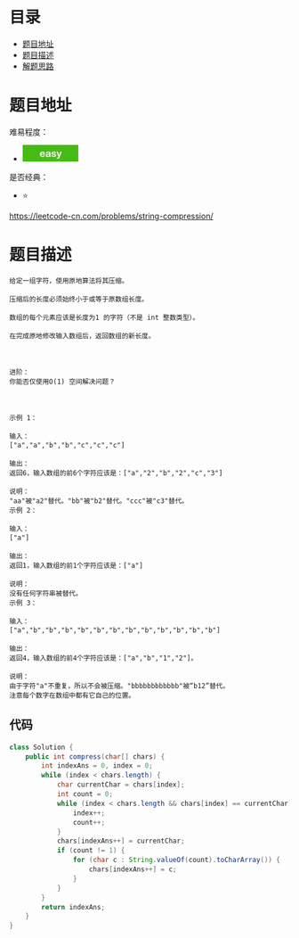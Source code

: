 # 目录
* [题目地址](#题目地址)
* [题目描述](#题目描述)
* [解题思路](#解题思路)



# 题目地址
难易程度：
- ![easy.jpg](../.images/easy.jpg)

是否经典：
- ⭐️

https://leetcode-cn.com/problems/string-compression/

# 题目描述
```text
给定一组字符，使用原地算法将其压缩。

压缩后的长度必须始终小于或等于原数组长度。

数组的每个元素应该是长度为1 的字符（不是 int 整数类型）。

在完成原地修改输入数组后，返回数组的新长度。

 

进阶：
你能否仅使用O(1) 空间解决问题？

 

示例 1：

输入：
["a","a","b","b","c","c","c"]

输出：
返回6，输入数组的前6个字符应该是：["a","2","b","2","c","3"]

说明：
"aa"被"a2"替代。"bb"被"b2"替代。"ccc"被"c3"替代。
示例 2：

输入：
["a"]

输出：
返回1，输入数组的前1个字符应该是：["a"]

说明：
没有任何字符串被替代。
示例 3：

输入：
["a","b","b","b","b","b","b","b","b","b","b","b","b"]

输出：
返回4，输入数组的前4个字符应该是：["a","b","1","2"]。

说明：
由于字符"a"不重复，所以不会被压缩。"bbbbbbbbbbbb"被“b12”替代。
注意每个数字在数组中都有它自己的位置。
```

## 代码
```java
class Solution {
    public int compress(char[] chars) {
        int indexAns = 0, index = 0;
        while (index < chars.length) {
            char currentChar = chars[index];
            int count = 0;
            while (index < chars.length && chars[index] == currentChar) {
                index++;
                count++;
            }
            chars[indexAns++] = currentChar;
            if (count != 1) {
                for (char c : String.valueOf(count).toCharArray()) {
                    chars[indexAns++] = c;
                }
            }
        }
        return indexAns;
    }
}
```